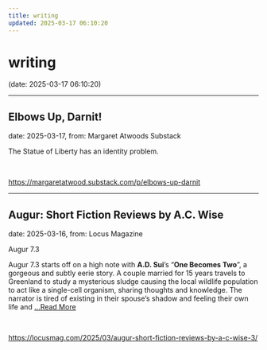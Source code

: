 ```yaml
---
title: writing
updated: 2025-03-17 06:10:20
---
```


# writing

(date: 2025-03-17 06:10:20)

---

## Elbows Up, Darnit!

date: 2025-03-17, from: Margaret Atwoods Substack

The Statue of Liberty has an identity problem. 

<br> 

<https://margaretatwood.substack.com/p/elbows-up-darnit>

---

## Augur: Short Fiction Reviews by A.C. Wise

date: 2025-03-16, from: Locus Magazine

<p>Augur 7.3</p>
<p>Augur 7.3 starts off on a high note with <strong>A.D. Sui</strong>’s “<strong>One Becomes Two</strong>”, a gor­geous and subtly eerie story. A couple married for 15 years travels to Greenland to study a mysterious sludge causing the local wildlife population to act like a single-cell organism, sharing thoughts and knowledge. The narrator is tired of existing in their spouse’s shadow and feeling their own life and  <a href="https://locusmag.com/2025/03/augur-short-fiction-reviews-by-a-c-wise-3/" class="read-more">...Read More </a></p> 

<br> 

<https://locusmag.com/2025/03/augur-short-fiction-reviews-by-a-c-wise-3/>


